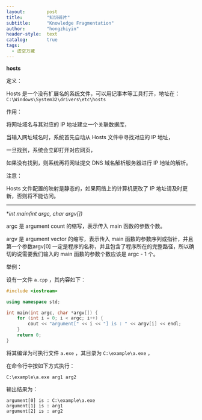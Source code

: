 ```yaml
---
layout:        post
title:         "知识碎片"
subtitle:      "Knowledge Fragmentation"
author:        "hongzhiyin"
header-style:  text
catalog:       true
tags:
  - 虚空万藏
---
```


**hosts**

定义：

Hosts 是一个没有扩展名的系统文件，可以用记事本等工具打开，地址在： `C:\Windows\System32\drivers\etc\hosts`

作用：

将网址域名与其对应的 IP 地址建立一个关联数据库，

当输入网址域名时，系统首先自动从 Hosts 文件中寻找对应的 IP 地址，

一旦找到，系统会立即打开对应网页，

如果没有找到，则系统再将网址提交 DNS 域名解析服务器进行 IP 地址的解析。

注意：

Hosts 文件配置的映射是静态的，如果网络上的计算机更改了 IP 地址请及时更新，否则将不能访问。



---



**int main(int argc, char *argv[])**

argc 是 argument count 的缩写，表示传入 main 函数的参数个数。

argv 是 argument vector 的缩写，表示传入 main 函数的参数序列或指针，并且第一个参数argv[0] 一定是程序的名称，并且包含了程序所在的完整路径，所以确切的说需要我们输入的 main 函数的参数个数应该是 argc - 1 个。

举例：

设有一文件 `a.cpp` ，其内容如下：

```c++
#include <iostream>

using namespace std;

int main(int argc, char *argv[]) {
    for (int i = 0; i < argc; i++) {
        cout << "argument[" << i << "] is : " << argv[i] << endl;
    }
    return 0;
}
```

将其编译为可执行文件 `a.exe` ，其目录为 `C:\example\a.exe` ，

在命令行中按如下方式执行：

```
C:\example\a.exe arg1 arg2
```

输出结果为：

```
argument[0] is : C:\example\a.exe
argument[1] is : arg1
argument[2] is : arg2
```

